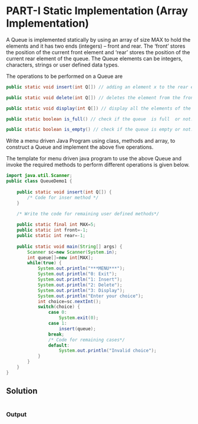# PART-I Static Implementation (Array Implementation) 
A Queue is implemented statically by using an array of size MAX to hold the elements and it has two ends (integers) – front and rear. The ‘front’ stores the position of the current front element and ‘rear’ stores the position of the current rear element of the queue. The Queue elements can be integers, characters, strings or user defined data types. 

The operations to be performed on a Queue are 
```java
public static void insert(int Q[]) // adding an element x to the rear end of the queue Q 
```
```java
public static void delete(int Q[]) // deletes the element from the front of the queue Q 
```
```java
public static void display(int Q[]) // display all the elements of the queue Q. 
```
```java
public static boolean is_full() // check if the queue  is full  or not. 
```
```java
public static boolean is_empty() // check if the queue is empty or not. 
```
Write a menu driven Java Program using class, methods and array, to construct a Queue and implement the above five operations. 

The template for menu driven java program to use the above Queue and invoke the required methods to perform different operations is given below. 
```java
import java.util.Scanner; 
public class QueueDemo1 { 
   
    public static void insert(int Q[]) { 
        /* Code for inser method */
    }

    /* Write the code for remaining user defined methods*/ 
        
    public static final int MAX=5; 
    public static int front=-1; 
    public static int rear=-1; 
    
    public static void main(String[] args) { 
        Scanner sc=new Scanner(System.in); 
        int queue[]=new int[MAX];     
        while(true) { 
            System.out.println("***MENU***"); 
            System.out.println("0: Exit"); 
            System.out.println("1: Insert"); 
            System.out.println("2: Delete"); 
            System.out.println("3: Display"); 
            System.out.println("Enter your choice"); 
            int choice=sc.nextInt(); 
            switch(choice) { 
                case 0:
                    System.exit(0); 
                case 1:  
                    insert(queue); 
                break; 
                /* Code for remaining cases*/
                default: 
                    System.out.println("Invalid choice"); 
            } 
        } 
    }
}
```

## Solution
```java

```

### Output
```

```
